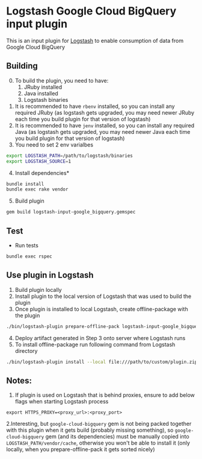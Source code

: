# Logstash Google Cloud BigQuery input plugin


This is an input plugin for [Logstash](https://github.com/elastic/logstash) to enable consumption of data from Google Cloud BigQuery


## Building
0. To build the plugin, you need to have:
    1. JRuby    installed
    2. Java     installed
    3. Logstash binaries
1. It is recommended to have `rbenv` installed, so you can install any required JRuby (as logstash gets upgraded, you may need newer JRuby each time you build plugin for that version of logstash)
2. It is recommended to have `jenv`  installed, so you can install any required Java  (as logstash gets upgraded, you may need newer Java  each time you build plugin for that version of logstash)
3. You need to set 2 env varialbes
```bash
export LOGSTASH_PATH=/path/to/logstash/binaries
export LOGSTASH_SOURCE=1
```
4. Install dependencies*
```sh
bundle install
bundle exec rake vendor
```
5. Build plugin
```sh
gem build logstash-input-google_bigquery.gemspec
```


## Test
- Run tests

```sh
bundle exec rspec
```


## Use plugin in Logstash
1. Build plugin locally
2. Install plugin to the local version of Logstash that was used to build the plugin
3. Once plugin is installed to local Logstash, create offline-package with the plugin
```sh
./bin/logstash-plugin prepare-offline-pack logstash-input-google_bigquery
```
4. Deploy artifact generated in Step 3 onto server where Logstash runs
5. To install offline-package run following command from Logstash directory
```sh
./bin/logstash-plugin install --local file:///path/to/custom/plugin.zip
```


## Notes:
1. If plugin is used on Logstash that is behind proxies, ensure to add below flags when starting Logstash process
```
export HTTPS_PROXY=<proxy_url>:<proxy_port>
```
2.Interesting, but `google-cloud-bigquery` gem is not being packed together with this plugin when it gets build (probably missing something), so `google-cloud-bigquery` gem (and its dependencies) must be manually copied into `LOGSTASH_PATH/vendor/cache`, otherwise you won't be able to install it (only locally, when you prepare-offline-pack it gets sorted nicely)
